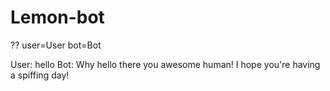 # Lemon-bot
??
user=User
bot=Bot

User: hello
Bot: Why hello there you awesome human! I hope you're having a spiffing day!
